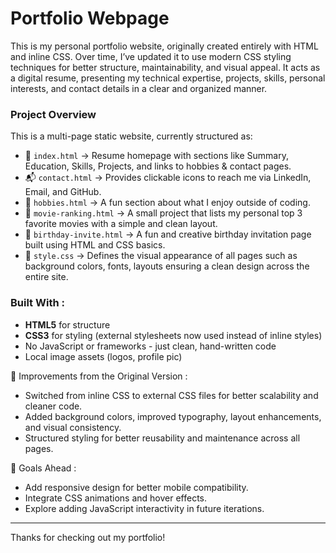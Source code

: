 # Portfolio Webpage
This is my personal portfolio website, originally created entirely with HTML and inline CSS. Over time, I’ve updated it to use modern CSS styling techniques for better structure, maintainability, and visual appeal. It acts as a digital resume, presenting my technical expertise, projects, skills, personal interests, and contact details in a clear and organized manner.

### Project Overview 
This is a multi-page static website, currently structured as:

- 🎯 `index.html` →  Resume homepage with sections like Summary, Education, Skills, Projects, and links to hobbies & contact pages.
- 📬 `contact.html` → Provides clickable icons to reach me via LinkedIn, Email, and GitHub.
- 🎨 `hobbies.html` → A fun section about what I enjoy outside of coding.
- 🎥 `movie-ranking.html` → A small project that lists my personal top 3 favorite movies with a simple and clean layout.
- 🎉 `birthday-invite.html` → A fun and creative birthday invitation page built using HTML and CSS basics.
- 🎨 `style.css` → Defines the visual appearance of all pages such as background colors, fonts, layouts ensuring a clean design across the entire site.

### Built With :

- **HTML5** for structure
- **CSS3** for styling (external stylesheets now used instead of inline styles)
- No JavaScript or frameworks - just clean, hand-written code
- Local image assets (logos, profile pic)

🎯 Improvements from the Original Version :
- Switched from inline CSS to external CSS files for better scalability and cleaner code.
- Added background colors, improved typography, layout enhancements, and visual consistency.
- Structured styling for better reusability and maintenance across all pages.

🚀 Goals Ahead :
- Add responsive design for better mobile compatibility.
- Integrate CSS animations and hover effects.
- Explore adding JavaScript interactivity in future iterations.

---
Thanks for checking out my portfolio!